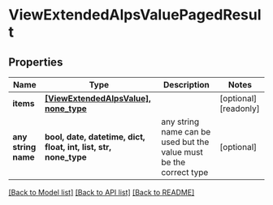 # ViewExtendedAlpsValuePagedResult


## Properties
Name | Type | Description | Notes
------------ | ------------- | ------------- | -------------
**items** | [**[ViewExtendedAlpsValue], none_type**](ViewExtendedAlpsValue.md) |  | [optional] [readonly] 
**any string name** | **bool, date, datetime, dict, float, int, list, str, none_type** | any string name can be used but the value must be the correct type | [optional]

[[Back to Model list]](../README.md#documentation-for-models) [[Back to API list]](../README.md#documentation-for-api-endpoints) [[Back to README]](../README.md)


